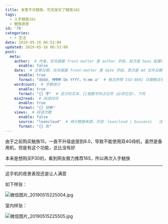 ```yaml
---
title: 发誓不买魅族，可还是买了魅族16S
tags:
  - 入手魅族16s
  - 魅族夜景
id: '76'
categories:
  - - 生活
date: 2019-05-16 06:53:00
updated: 2019-05-16 06:53:00
post:
  meta:
    author:  # 作者，优先根据 front-matter 里 author 字段，其次是 hexo 配置中 author 值
      enable: false
    date:  # 文章日期，优先根据 front-matter 里 date 字段，其次是 md 文件日期
      enable: true
      format: "dddd, MMMM Do YYYY, h:mm a"  # 格式参照 ISO-8601 日期格式化
    wordcount:  # 字数统计
      enable: true
      format: "{} 字"  # 显示的文本，{}是数字的占位符（必须包含)，下同
    min2read:  # 阅读时间
      enable: true
      format: "{} 分钟"
    views:  # 阅读次数
      enable: false
      source: "leancloud"  # 统计数据来源，可选：leancloud | busuanzi   注意不蒜子会间歇抽风
      format: "{} 次"
---
```



由于之前购买魅族15，一直不升级底层到8.0，导致不能使用双4G待机，虽然是备用机，但是有这个功能，总比没有好

本来是想购买P30的，看到网友极力推荐16S，所以再次入手魅族

* * *

这手机的夜景表现还是让人满意

如下样张：

![微信图片_20190515225004.jpg](https://www.xxhat.xyz/usr/uploads/2019/05/1120320867.jpg "微信图片_20190515225004.jpg")

室内样张：

![微信图片_20190515225505.jpg](https://www.xxhat.xyz/usr/uploads/2019/05/378269883.jpg "微信图片_20190515225505.jpg")